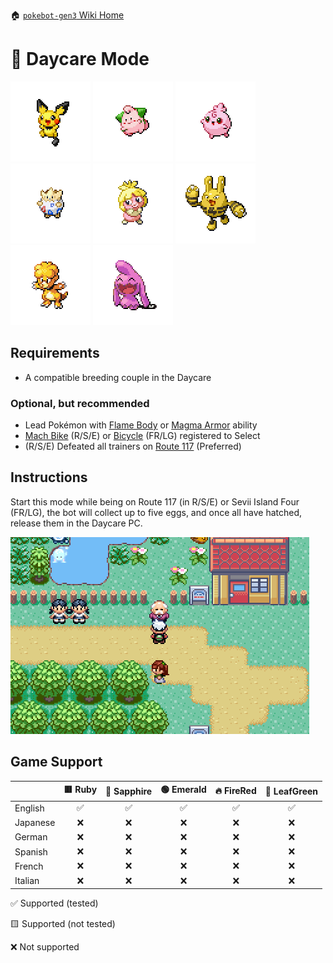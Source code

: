 🏠 [`pokebot-gen3` Wiki Home](../Readme.md)

# 🥚 Daycare Mode

![](../../sprites/pokemon/shiny/Pichu.png)
![](../../sprites/pokemon/shiny/Cleffa.png)
![](../../sprites/pokemon/shiny/Igglybuff.png)
![](../../sprites/pokemon/shiny/Togepi.png)
![](../../sprites/pokemon/shiny/Smoochum.png)
![](../../sprites/pokemon/shiny/Elekid.png)
![](../../sprites/pokemon/shiny/Magby.png)
![](../../sprites/pokemon/shiny/Wynaut.png)

## Requirements

- A compatible breeding couple in the Daycare

### Optional, but recommended
- Lead Pokémon with [Flame Body](https://bulbapedia.bulbagarden.net/wiki/Flame_Body_(Ability)) or [Magma Armor](https://bulbapedia.bulbagarden.net/wiki/Magma_Armor_(Ability)) ability
- [Mach Bike](https://bulbapedia.bulbagarden.net/wiki/Mach_Bike) (R/S/E) or [Bicycle](https://bulbapedia.bulbagarden.net/wiki/Bicycle) (FR/LG) registered to Select
- (R/S/E) Defeated all trainers on [Route 117](https://bulbapedia.bulbagarden.net/wiki/Hoenn_Route_117) (Preferred)

## Instructions

Start this mode while being on Route 117 (in R/S/E) or Sevii Island Four (FR/LG), the bot will collect up to five eggs, and once all have hatched, release them in the Daycare PC.

![image](../images/daycare.png)

## Game Support

|          | 🟥 Ruby | 🔷 Sapphire | 🟢 Emerald | 🔥 FireRed | 🌿 LeafGreen |
| :------- | :-----: | :---------: | :--------: | :--------: | :----------: |
| English  |   ✅    |     ✅      |     ✅     |     ✅     |      ✅      |
| Japanese |   ❌    |     ❌      |     ❌     |     ❌     |      ❌      |
| German   |   ❌    |     ❌      |     ❌     |     ❌     |      ❌      |
| Spanish  |   ❌    |     ❌      |     ❌     |     ❌     |      ❌      |
| French   |   ❌    |     ❌      |     ❌     |     ❌     |      ❌      |
| Italian  |   ❌    |     ❌      |     ❌     |     ❌     |      ❌      |

✅ Supported (tested)

🟨 Supported (not tested)

❌ Not supported
